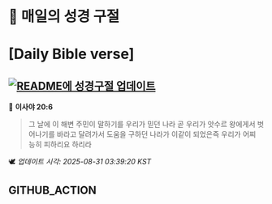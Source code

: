 # 🙏 매일의 성경 구절
# [Daily Bible verse]
## [![README에 성경구절 업데이트](https://github.com/DONGSUKA/first_test/actions/workflows/update-readme-bible.yml/badge.svg)](https://github.com/DONGSUKA/first_test/actions/workflows/update-readme-bible.yml)
<!-- START_BIBLE_VERSE -->
📖 **이사야 20:6**
> 그 날에 이 해변 주민이 말하기를 우리가 믿던 나라 곧 우리가 앗수르 왕에게서 벗어나기를 바라고 달려가서 도움을 구하던 나라가 이같이 되었은즉 우리가 어찌 능히 피하리요 하리라

🕊️ _업데이트 시각: 2025-08-31 03:39:20 KST_
  <!-- END_BIBLE_VERSE -->
## GITHUB_ACTION
